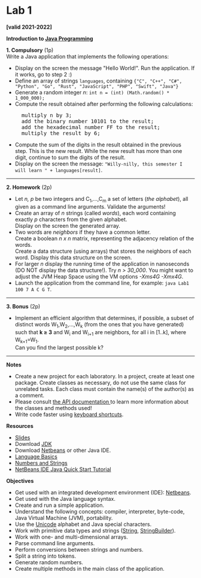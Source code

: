 <html>
<body>

<h1> Lab 1</h1>
<b>[valid 2021-2022]</b>

<p>

<b>Introduction to <a href="https://docs.oracle.com/javase/tutorial/">Java Programming</a></b> <br/>

<p>
<p><b>1. Compulsory</b> (1p) <br/>
Write a Java application that implements the following operations: <br/>
<ul>
<li> Display on the screen the message "Hello World!". Run the application. If it works, go to step 2 :)
<li> Define an array of strings <code>languages</code>, containing <code>{"C", "C++", "C#", "Python", "Go", "Rust", "JavaScript", "PHP", "Swift", "Java"}</code>
<li> Generate a random integer <i>n</i>: <code>int n = (int) (Math.random() * 1_000_000);</code>
<li> Compute the result obtained after performing the following calculations:
<pre>
  multiply n by 3;
  add the binary number 10101 to the result;
  add the hexadecimal number FF to the result;
  multiply the result by 6;
</pre>
<li> Compute the sum of the digits in the result obtained in the previous step. This is the new result. 
While the new result has more than one digit, continue to sum the digits of the result.
<li>Display on the screen the message: <code>"Willy-nilly, this semester I will learn " + languages[result]</code>.
</ul>
  
<hr>
<p><b>2. Homework</b> (2p)
<ul>
<li> Let <i>n, p</i> be two integers and C<sub>1</sub>,...,C<sub>m</sub> a set of letters (<i>the alphabet</i>), all given as a command line arguments. Validate the arguments!
<li> Create an array of <i>n</i> strings (called <i>words</i>), each word containing exactly <i>p</i> characters from the given alphabet. <br/> 
Display on the screen the generated array.

<li> Two words are <i>neighbors</i> if they have a common letter.  <br/>
Create a boolean <i>n x n</i> matrix, representing the adjacency relation of the words. <br/>
Create a data structure (using arrays) that stores the neighbors of each word. Display this data structure on the screen.

<li> For larger <i>n</i> display the running time of the application in nanoseconds (DO NOT display the data structure!). 
Try <i>n &gt; 30_000</i>. You might want to adjust the JVM Heap Space using the VM options <i>-Xms4G -Xmx4G</i>.
<li> Launch the application from the command line, for example: <code>java Lab1 100 7 A C G T</code>.
</ul>

<hr>
<p><b>3. Bonus</b> (2p)
<br/>
<ul>
<li> Implement an efficient algorithm that determines, if possible, a subset of distinct words W<sub>1</sub>,W<sub>2</sub>,...,W<sub>k</sub> (from the ones that you have generated)
such that <b>k &ge; 3</b> and W<sub>i</sub> and W<sub>i+1</sub> are neighbors, for all i in [1..k], where W<sub>k+1</sub>=W<sub>1</sub>.<br/>
<!-- Can you guarantee a lower limit better than 3 for k? (Adapt your algorithm accordingly)<br/> -->
Can you find the largest possible k? <br/>
</ul>

<p>
<p>
<hr>
<b>Notes</b>
<ul>
<li>Create a new project for each laboratory. In a project, create at least one package. Create classes as necessary, do not use the same class for unrelated tasks.
Each class must contain the name(s) of the author(s) as a comment. 
<li>Please consult <a href="https://docs.oracle.com/javase/8/docs/api/">the API documentation </a> to learn more information about the classes and methods used!
<li>Write code faster using <a href="https://netbeans.org/project_downloads/usersguide/shortcuts-80.pdf">keyboard shortcuts</a>.
</ul>

<p>
<b>Resources</b>
<ul>
<li> <a href="slides/lab_01.pdf">Slides</a> 
<li> Download <a href="https://www.oracle.com/technetwork/java/javase/downloads/index.html"> JDK </a>
<li> Download <a href="https://netbeans.org">Netbeans</a> or other Java IDE.
<li> <a href="http://docs.oracle.com/javase/tutorial/java/nutsandbolts/index.html"> Language Basics </a>
<li> <a href="https://docs.oracle.com/javase/tutorial/java/data/index.html"> Numbers and Strings </a>
<li> <a href="https://netbeans.org/kb/docs/java/quickstart.html"> NetBeans IDE Java Quick Start Tutorial</a>
</ul>

<p>
<b>Objectives</b>
<ul>
<li> Get used with an integrated development environment (IDE): <a href="https://netbeans.org">Netbeans</a>.
<li> Get used with the Java language syntax.
<li> Create and run a simple application.
<li> Understand the following concepts: compiler, interpreter, byte-code, Java Virtual Machine (JVM), portability.
<li> Use the <a href="http://unicode.org/">Unicode</a> alphabet and Java special characters.
<li> Work with primitive data types and strings (<a href="https://docs.oracle.com/javase/8/docs/api/java/lang/String.html">String</a>, 
<a href="https://docs.oracle.com/javase/8/docs/api/java/lang/StringBuilder.html">StringBuilder</a>).
<li> Work with one- and multi-dimensional arrays.
<li> Parse command line arguments. 
<li> Perform conversions between strings and numbers.
<li> Split a string into tokens.
<li> Generate random numbers.
<li> Create multiple methods in the main class of the application.
</ul>

</body>
</html>
